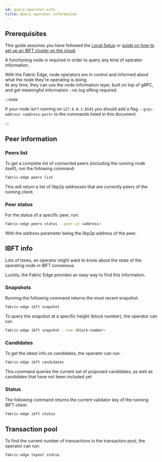 ```yaml
---
id: query-operator-info
title: Query operator information
---
```


## Prerequisites

This guide assumes you have followed the [Local Setup](/docs/get-started/set-up-ibft-locally) or [guide on how to set up an IBFT cluster on the cloud](/docs/get-started/set-up-ibft-on-the-cloud).

A functioning node is required in order to query any kind of operator information.

With the Fabric Edge, node operators are in control and informed about what the node they're operating is doing.<br />
At any time, they can use the node information layer, built on top of gRPC, and get meaningful information - no log sifting required.

:::note

If your node isn't running on `127.0.0.1:8545` you should add a flag `--grpc-address <address:port>` to the commands listed in this document.

:::

## Peer information

### Peers list

To get a complete list of connected peers (including the running node itself), run the following command:
````bash
fabric-edge peers list
````

This will return a list of libp2p addresses that are currently peers of the running client.

### Peer status

For the status of a specific peer, run:
````bash
fabric-edge peers status --peer-id <address>
````
With the *address* parameter being the libp2p address of the peer.

## IBFT info

Lots of times, an operator might want to know about the state of the operating node in IBFT consensus.

Luckily, the Fabric Edge provides an easy way to find this information.

### Snapshots

Running the following command returns the most recent snapshot.
````bash
fabric-edge ibft snapshot
````
To query the snapshot at a specific height (block number), the operator can run:
````bash
fabric-edge ibft snapshot --num <block-number>
````

### Candidates

To get the latest info on candidates, the operator can run:
````bash
fabric-edge ibft candidates
````
This command queries the current set of proposed candidates, as well as candidates that have not been included yet

### Status

The following command returns the current validator key of the running IBFT client:
````bash
fabric-edge ibft status
````

## Transaction pool

To find the current number of transactions in the transaction pool, the operator can run:
````bash
fabric-edge txpool status
````
